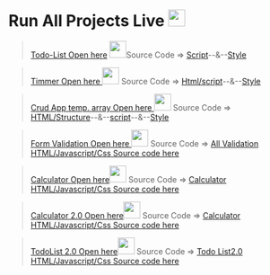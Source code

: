 # Run All Projects Live  <img src="https://cdn-icons-png.flaticon.com/512/4205/4205906.png" width="30px" hight="30px">
> <a href="https://adarshprogrammer.github.io/My-Projects/Todo List/todo.html">Todo-List Open here</a> <img src="https://cdn-icons-png.flaticon.com/512/2490/2490402.png" width="30px" hight="30px">Source Code => <a href="https://github.com/adarshprogrammer/My-Projects/blob/main/Todo%20List/script/script.js">Script</a>--&--<a href="https://github.com/adarshprogrammer/My-Projects/blob/main/Todo%20List/css/Css.css">Style</a>

><a href="https://adarshprogrammer.github.io/My-Projects/Timmer/timer and Coundown.html">Timmer Open here </a><img src="https://cdn-icons-png.flaticon.com/512/3003/3003202.png" width="30px" hight="30px"> Source Code => <a href="https://github.com/adarshprogrammer/MyProjects/blob/main/Timmer/timer%20and%20Coundown.html">Html/script</a>--&--<a href="https://github.com/adarshprogrammer/My-Projects/blob/main/Timmer/css.css">Style</a>

><a href="https://adarshprogrammer.github.io/My-Projects/crud application using Temporary array[]/Index.html">Crud App temp. array Open here </a><img src="https://encrypted-tbn0.gstatic.com/images?q=tbn:ANd9GcTg3ADHLa7Vov8vHhZFvxvjQLJUERPr7kwO2Q&usqp=CAU" width="30px" hight="30px"> Source Code =>  <a href="https://github.com/adarshprogrammer/My-Projects/blob/main/crud%20application%20using%20Temporary%20array%5B%5D/Index.html">HTML/Structure</a>--&--<a href="https://github.com/adarshprogrammer/My-Projects/blob/main/crud%20application%20using%20Temporary%20array%5B%5D/SCRIPT/script.js">script</a>--&--<a href="https://github.com/adarshprogrammer/My-Projects/blob/main/crud%20application%20using%20Temporary%20array%5B%5D/CSS/css.css">Style</a>

><a href="https://adarshprogrammer.github.io/My-Projects/Form Validation/login page.html">Form Validation Open here </a><img src="https://thumbs.dreamstime.com/b/validate-icon-trendy-design-style-isolated-white-background-vector-simple-modern-flat-symbol-web-site-mobile-logo-135742684.jpg" width="30px" hight="30px"> Source Code => <a href="https://github.com/adarshprogrammer/My-Projects/tree/main/Form%20Validation">All Validation HTML/Javascript/Css Source code here </a>

><a href="https://adarshprogrammer.github.io/My-Projects/calculator/index.html">Calculator Open here</a><img src="https://iconarchive.com/download/i75811/martz90/circle/calculator.ico" width="30px" hight="30px"> Source Code => <a href="https://github.com/adarshprogrammer/My-Projects/tree/main/calculator">Calculator HTML/Javascript/Css Source code here </a>

><a href="https://adarshprogrammer.github.io/My-Projects/calculator 2.0/index.html">Calculator 2.0 Open here</a><img src="https://encrypted-tbn0.gstatic.com/images?q=tbn:ANd9GcRxektslu25EPS4HZgTkYez08NhXtbXyYhNVg&usqp=CAU" width="30px" hight="30px"> Source Code => <a href="https://github.com/adarshprogrammer/My-Projects/tree/main/calculator%202.0">Calculator HTML/Javascript/Css Source code here </a>  

><a href="https://adarshprogrammer.github.io/My-Projects/calculator 2.0/TodoList 2.0.html">TodoList 2.0 Open here</a><img src="https://cdn5.vectorstock.com/i/1000x1000/08/54/todo-list-icon-vector-14270854.jpg" width="30px" hight="30px"> Source Code => <a href="https://github.com/adarshprogrammer/My-Projects/blob/main/TodoList%202.0.html">Todo List2.0 HTML/Javascript/Css Source code here </a> 
